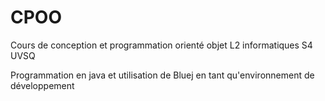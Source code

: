 # CPOO

Cours de conception et programmation orienté objet L2 informatiques S4 UVSQ

Programmation en java et utilisation de Bluej en tant qu'environnement de développement
